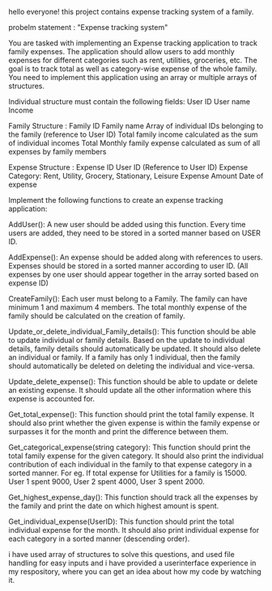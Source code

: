 hello everyone!
this project contains expense tracking system of a family.

probelm statement : 
"Expense tracking system"

You are tasked with implementing an Expense tracking application to track family expenses. The application should allow users to add monthly expenses for different categories such as rent, utilities, groceries, etc. The goal is to track total as well as category-wise expense of the whole family. You need to implement this application using an array or multiple arrays of structures.

Individual structure must contain the following fields:
User ID 
User name
Income

Family Structure : 
Family ID
Family name
Array of individual IDs belonging to the family (reference to User ID)
Total family income calculated as the sum of individual incomes
Total Monthly family expense calculated as sum of all expenses by family members

Expense Structure : 
Expense ID
User ID (Reference to User ID)
Expense Category: Rent, Utility, Grocery, Stationary, Leisure
Expense Amount
Date of expense

Implement the following functions to create an expense tracking application:

AddUser(): A new user should be added using this function. Every time users are added, they need to be stored in a sorted manner based on USER ID.

AddExpense(): An expense should be added along with references to users. Expenses should be stored in a sorted manner according to user ID. (All expenses by one user should appear together in the array sorted based on expense ID)

CreateFamily(): Each user must belong to a Family. The family can have minimum 1 and maximum 4 members. The total monthly expense of the family should be calculated on the creation of family.

Update_or_delete_individual_Family_details(): This function should be able to update individual or family details. Based on the update to individual details, family details should automatically be updated. It should also delete an individual or family. If a family has only 1 individual, then the family should automatically be deleted on deleting the individual and vice-versa.

Update_delete_expense(): This function should be able to update or delete an existing expense. It should update all the other information where this expense is accounted for.

Get_total_expense(): This function should print the total family expense. It should also print whether the given expense is within the family expense or surpasses it for the month and print the difference between them.

Get_categorical_expense(string category): This function should print the total family expense for the given category. It should also print the individual contribution of each individual in the family to that expense category in a sorted manner. For eg. If total expense for Utilities for a family is 15000. User 1 spent 9000, User 2 spent 4000, User 3 spent 2000.

Get_highest_expense_day(): This function should track all the expenses by the family and print the date on which highest amount is spent.

Get_individual_expense(UserID): This function should print the total individual expense for the month. It should also print individual expense for each category in a sorted manner (descending order).

i have used array of structures to solve this questions, and used file handling for easy inputs and i have provided a userinterface experience in my respository, where you can get an idea about how my code by watching it.
